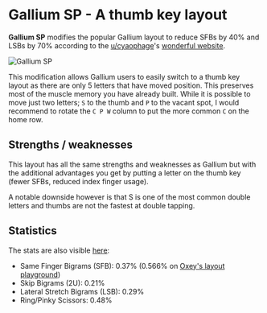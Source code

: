 # Gallium SP - A thumb key layout
**Gallium SP** modifies the popular Gallium layout to reduce SFBs by 40% and LSBs by 70% according to the [u/cyaophage](https://www.reddit.com/user/cyanophage/)'s [wonderful website](https://cyanophage.github.io/). 

![Gallium SP](gallium_sp_layout.png)

This modification allows Gallium users to easily switch to a thumb key layout as there are only 5 letters that have moved position. This preserves most of the muscle memory you have already built. While it is possible to move just two letters; `S` to the thumb and `P` to the vacant spot, I would recommend to rotate the `C P W` column to put the more common `C` on the home row.

## Strengths / weaknesses
This layout has all the same strengths and weaknesses as Gallium but with the additional advantages you get by putting a letter on the thumb key (fewer SFBs, reduced index finger usage).

A notable downside however is that S is one of the most common double letters and thumbs are not the fastest at double tapping.
## Statistics
The stats are also visible [here](https://cyanophage.github.io/playground.html?layout=bldwvzyou%2C-nrtcgkhaei%3Dqxmpj%3Bf%27%2F.%5Cs&mode=ergo&lan=english&thumb=l):
- Same Finger Bigrams (SFB): 0.37% (0.566% on [Oxey's layout playground](https://oxey.dev/playground/))
- Skip Bigrams (2U): 0.21%
- Lateral Stretch Bigrams (LSB): 0.29%
- Ring/Pinky Scissors: 0.48%
